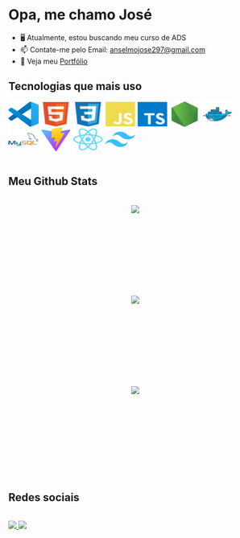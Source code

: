 # Opa, me chamo José

- 🖥️ Atualmente, estou buscando meu curso de ADS
- 📫 Contate-me pelo Email: anselmojose297@gmail.com
- 📰 Veja meu <a href="https://zezin-portfolio.vercel.app/" target="__blank">Portfólio</a>

## Tecnologias que mais uso

<div style="display: inline_block">
  <img align="center" alt="VS Code" height="50" width="60" src="https://github.com/devicons/devicon/blob/master/icons/vscode/vscode-original.svg" />
  <img align="center" alt="HTML5" height="50" width="60" src="https://github.com/devicons/devicon/blob/master/icons/html5/html5-original.svg" />
  <img align="center" alt="CSS" height="50" width="60" src="https://github.com/devicons/devicon/blob/master/icons/css3/css3-original.svg" />
  <img align="center" alt="JS" height="50" width="60" src="https://github.com/devicons/devicon/blob/master/icons/javascript/javascript-plain.svg" />
  <img align="center" alt="TS" height="50" width="60" src="https://github.com/devicons/devicon/blob/master/icons/typescript/typescript-original.svg" />
  <img align="center" alt="NodeJS" height="50" width="60" src="https://github.com/devicons/devicon/blob/master/icons/nodejs/nodejs-original.svg" />
  <img align="center" alt="Docker" height="50" width="60" src="https://github.com/devicons/devicon/blob/master/icons/docker/docker-original.svg" />
  <img align="center" alt="MySQL" height="50" width="60" src="https://github.com/devicons/devicon/blob/master/icons/mysql/mysql-original-wordmark.svg" />
  <img align="center" alt="Sequelize" height="50" width="60" src="https://github.com/devicons/devicon/blob/master/icons/vitejs/vitejs-original.svg" />
  <img align="center" alt="Sequelize" height="50" width="60" src="https://github.com/devicons/devicon/blob/master/icons/react/react-original.svg" />
  <img align="center" alt="Sequelize" height="50" width="60" src="https://github.com/devicons/devicon/blob/master/icons/tailwindcss/tailwindcss-original.svg" />
</div>

<br />

## Meu Github Stats

<br />

<div style="display: grid; justify-items: center;">
  <img height="180em" src="https://github-readme-stats.vercel.app/api?username=chickelit&theme=dracula&show_icons=true&hide_border=false&count_private=true" />
  <img height="180em" src="https://github-readme-stats.vercel.app/api/top-langs/?username=chickelit&theme=dracula&show_icons=true&hide_border=false&layout=compact" />
  <img height="180em" src="https://github-readme-streak-stats.herokuapp.com/?user=chickelit&theme=dracula&hide_border=false" />
</div>

## Redes sociais

<br />

<div>
  <a href="https://www.instagram.com/chickelit" target="__blank">
    <img src="https://img.shields.io/badge/Instagram-E4405F?style=for-the-badge&logo=instagram&logoColor=white" />
  </a>

  <a href="https://api.whatsapp.com/send?phone=5587999730185" target="__blank">
    <img src="https://img.shields.io/badge/WhatsApp-25D366?style=for-the-badge&logo=whatsapp&logoColor=white" />
  </a>
</div>
